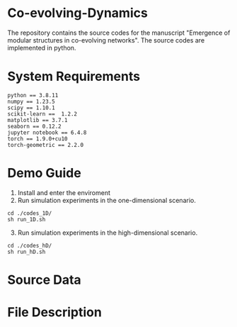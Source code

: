 # Co-evolving-Dynamics


The repository contains the source codes for the manuscript "Emergence of modular structures in co-evolving networks". The source codes are implemented in python.
 
 # System Requirements

 ```
python == 3.8.11
numpy == 1.23.5
scipy == 1.10.1
scikit-learn ==  1.2.2
matplotlib == 3.7.1
seaborn == 0.12.2
jupyter notebook == 6.4.8
torch == 1.9.0+cu10
torch-geometric == 2.2.0
 ```
# Demo Guide

1. Install and enter the enviroment
2. Run simulation experiments in the one-dimensional scenario.

 ``` shell 
cd ./codes_1D/ 
sh run_1D.sh
 ```

3. Run simulation experiments in the high-dimensional scenario.

``` shell
cd ./codes_hD/
sh run_hD.sh
```

# Source Data




# File Description
